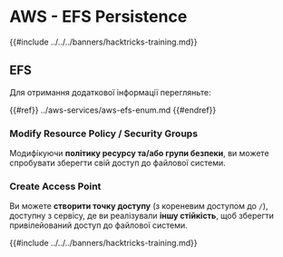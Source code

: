 # AWS - EFS Persistence

{{#include ../../../banners/hacktricks-training.md}}

## EFS

Для отримання додаткової інформації перегляньте:

{{#ref}}
../aws-services/aws-efs-enum.md
{{#endref}}

### Modify Resource Policy / Security Groups

Модифікуючи **політику ресурсу та/або групи безпеки**, ви можете спробувати зберегти свій доступ до файлової системи.

### Create Access Point

Ви можете **створити точку доступу** (з кореневим доступом до `/`), доступну з сервісу, де ви реалізували **іншу стійкість**, щоб зберегти привілейований доступ до файлової системи.

{{#include ../../../banners/hacktricks-training.md}}
